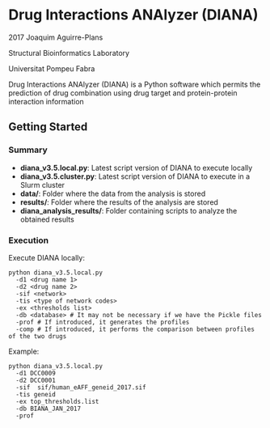 # Drug Interactions ANAlyzer (DIANA)

2017 Joaquim Aguirre-Plans

Structural Bioinformatics Laboratory

Universitat Pompeu Fabra



Drug Interactions ANAlyzer (DIANA) is a Python software which permits the prediction of drug combination using drug target and protein-protein interaction information

## Getting Started

### Summary

* **diana_v3.5.local.py**: Latest script version of DIANA to execute locally 
* **diana_v3.5.cluster.py**: Latest script version of DIANA to execute in a Slurm cluster
* **data/**: Folder where the data from the analysis is stored
* **results/**: Folder where the results of the analysis are stored
* **diana_analysis_results/**: Folder containing scripts to analyze the obtained results

### Execution

Execute DIANA locally:

```
python diana_v3.5.local.py 
  -d1 <drug name 1>
  -d2 <drug name 2>
  -sif <network>
  -tis <type of network codes>
  -ex <thresholds list>
  -db <database> # It may not be necessary if we have the Pickle files
  -prof # If introduced, it generates the profiles
  -comp # If introduced, it performs the comparison between profiles of the two drugs
```

Example:

```
python diana_v3.5.local.py 
  -d1 DCC0009
  -d2 DCC0001
  -sif  sif/human_eAFF_geneid_2017.sif
  -tis geneid
  -ex top_thresholds.list
  -db BIANA_JAN_2017
  -prof
```

